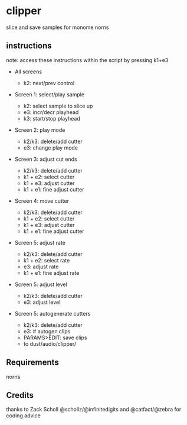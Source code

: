 # clipper
 slice and save samples for monome norns

## instructions
note: access these instructions within the script by pressing k1+e3

* All screens
  * k2: next/prev control

* Screen 1: select/play sample 
  * k2: select sample to slice up
  * e3: incr/decr playhead
  * k3: start/stop playhead
* Screen 2: play mode
  * k2/k3: delete/add cutter
  * e3: change play mode
* Screen 3: adjust cut ends
  * k2/k3: delete/add cutter
  * k1 + e2: select cutter
  * k1 + e3: adjust cutter
  * k1 + e1: fine adjust cutter
* Screen 4: move cutter
  * k2/k3: delete/add cutter
  * k1 + e2: select cutter
  * k1 + e3: adjust cutter
  * k1 + e1: fine adjust cutter
* Screen 5: adjust rate
  * k2/k3: delete/add cutter
  * k1 + e2: select rate
  * e3: adjust rate
  * k1 + e1: fine adjust rate
* Screen 5: adjust level
  * k2/k3: delete/add cutter
  * e3: adjust level
* Screen 5: autogenerate cutters
  * k2/k3: delete/add cutter
  * e3: # autogen clips
  * PARAMS>EDIT: save clips
  * to dust/audio/clipper/

## Requirements
norns

## Credits
thanks to Zack Scholl @schollz/@infinitedigits and @catfact/@zebra for coding advice
